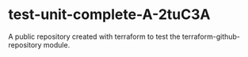 # test-unit-complete-A-2tuC3A
A public repository created with terraform to test the terraform-github-repository module.

